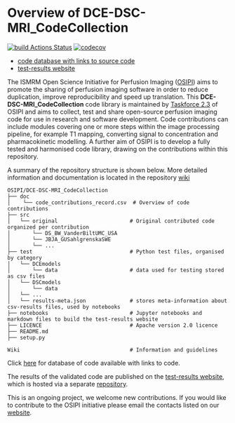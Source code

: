 # Overview of DCE-DSC-MRI_CodeCollection

[![build Actions Status](https://github.com/OSIPI/DCE-DSC-MRI_CodeCollection/workflows/ci/badge.svg)](https://github.com/OSIPI/DCE-DSC-MRI_CodeCollection/actions)
[![codecov](https://codecov.io/gh/OSIPI/DCE-DSC-MRI_CodeCollection/branch/develop/graph/badge.svg?token=ZR3RPV8Y0B)](https://codecov.io/gh/OSIPI/DCE-DSC-MRI_CodeCollection)



- [code database with links to source code](https://osipi.org/DCE-DSC-MRI_TestResults/overview_of_code_collection.html)
- [test-results website](https://osipi.org/DCE-DSC-MRI_TestResults)

The ISMRM Open Science Initiative for Perfusion Imaging ([OSIPI](https://www.osipi.org/)) aims to promote the sharing of perfusion imaging software in order to reduce duplication, improve reproducibility and speed up translation. This **DCE-DSC-MRI_CodeCollection** code library is maintained by [Taskforce 2.3](https://www.osipi.org/task-force-2-3/) of OSIPI and aims to collect, test and share open-source perfusion imaging code for use in research and software development. Code contributions can include modules covering one or more steps within the image processing pipeline, for example T1 mapping, converting signal to concentration and pharmacokinetic modelling. A further aim of OSIPI is to develop a fully tested and harmonised code library, drawing on the contributions within this repository.

A summary of the repository structure is shown below. More detailed information and documentation is located in the repository [wiki](https://github.com/OSIPI/DCE-DSC-MRI_CodeCollection/wiki)

```
OSIPI/DCE-DSC-MRI_CodeCollection
├── doc
│    └── code_contributions_record.csv  # Overview of code contributions
├── src
│   └── original                       # Original contributed code organized per contribution
│       └── DS_BW_VanderBiltUMC_USA
│       └── JBJA_GUSahlgrenskaSWE
│       └── ...
├── test                               # Python test files, organised by category
│   └── DCEmodels
│       └── data                       # data used for testing stored as csv files
│   └── DSCmodels
│       └── data
│   └── ...
│   └── results-meta.json              # stores meta-information about csv-results files, used by notebooks
├── notebooks                          # Jupyter notebooks and markdown files to build the test-results website
├── LICENCE                            # Apache version 2.0 licence
├── README.md
├── setup.py

Wiki                                   # Information and guidelines 
```

Click [here](https://osipi.org/DCE-DSC-MRI_TestResults/overview_of_code_collection.html) for 
database of code available with links to code. 

The results of the validated code are published on the [test-results website](http://osipi.org/DCE-DSC-MRI_TestResults), which is hosted via a separate [repository](https://github.com/OSIPI/DCE-DSC-MRI_TestResults).



This is an ongoing project, we welcome new contributions. If you would like to contribute to the OSIPI initiative please email the contacts listed on our [website](https://www.osipi.org/task-force-2-3/).
